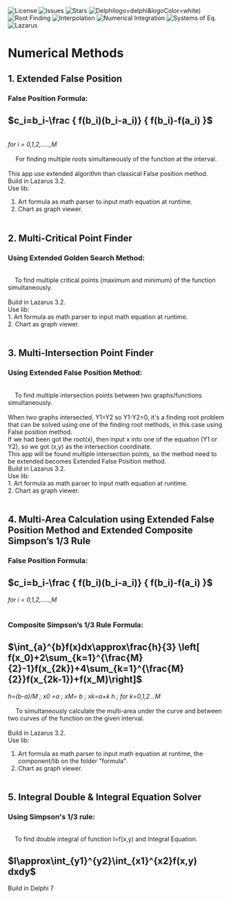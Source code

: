 ![License](https://img.shields.io/github/license/nix97/Numerical-Methods)
![Issues](https://img.shields.io/github/issues/nix97/Numerical-Methods)
![Stars](https://img.shields.io/github/stars/nix97/Numerical-Methods)
![Delphi](https://img.shields.io/badge/Built%20with-Delphi-red?logo=pascal)logo=delphi&logoColor=white)
![Root Finding](https://img.shields.io/badge/Method-Root%20Finding-blue)
![Interpolation](https://img.shields.io/badge/Method-Interpolation-green)
![Numerical Integration](https://img.shields.io/badge/Method-Numerical%20Integration-orange)
![Systems of Eq.](https://img.shields.io/badge/Method-Linear%20Systems-purple)
![Lazarus](https://img.shields.io/badge/Built%20with-Lazarus-blue?logo=pascal)

# Numerical Methods

## 1. Extended False Position
### False Position Formula: ###
  ## $c_i=b_i-\frac { f(b_i)(b_i-a_i)} { f(b_i)-f(a_i) }\$ ## 
<br><i>for i = 0,1,2,…..,M</i>
<br><br>
&emsp; For finding multiple roots simultaneously of the function at the interval.<br><br>
This app use extended algorithm than classical False position method.<br>
Build in Lazarus 3.2. <br>
Use lib:<br>
1. Art formula as math parser to input math equation at runtime.<br>
2. Chart as graph viewer.
<br><br>

## 2. Multi-Critical Point Finder
### Using Extended Golden Search Method: ###
<br>
&nbsp&nbsp&nbsp To find multiple critical points (maximum and minimum) of the function simultaneously.
<br><br>
Build in Lazarus 3.2. <br>
Use lib:<br>
1. Art formula as math parser to input math equation at runtime.<br>
2. Chart as graph viewer.
<br><br>

## 3. Multi-Intersection Point Finder
### Using Extended False Position Method: ###
<br>
&nbsp&nbsp&nbsp To find multiple intersection points between two graphs/functions simultaneously.
<br><br>
When two graphs intersected, Y1=Y2 so Y1-Y2=0, it's a finding root problem that can be solved using one of the finding root methods, in this case using False position method.<br>
If we had been got the root(x), then input x into one of the equation (Y1 or Y2), so we got (x,y) as the intersection coordinate.<br>
This app will be found multiple intersection points, so the method need to be extended becomes Extended False Position method.<br>
Build in Lazarus 3.2. <br>
Use lib:<br>
1. Art formula as math parser to input math equation at runtime.<br>
2. Chart as graph viewer.
<br><br>

## 4. Multi-Area Calculation using Extended False Position Method and Extended Composite Simpson’s 1/3 Rule
### False Position Formula: ###
  ## $c_i=b_i-\frac { f(b_i)(b_i-a_i)} { f(b_i)-f(a_i) }\$ <br>
  <i>for i = 0,1,2,…..,M</i>
<br><br>
### Composite Simpson’s 1/3 Rule Formula: ###
  ## $\int_{a}^{b}f(x)dx\approx\frac{h}{3} \left[ f(x_0)+2\sum_{k=1}^{\frac{M}{2}-1}f(x_{2k})+4\sum_{k=1}^{\frac{M}{2}}f(x_{2k-1})+f(x_M)\right]\$ <br>
  <i>h=(b-a)/M ; x0 =a ; xM= b ; xk=a+k h ; for k=0,1,2…M</i>
<br><br>
&emsp; To simultaneously calculate the multi-area under the curve and between two curves of the function on the given interval.<br><br>
Build in Lazarus 3.2. <br>
Use lib:<br>
1. Art formula as math parser to input math equation at runtime, the component/lib on the folder "formula".<br>
2. Chart as graph viewer.
<br><br>

## 5. Integral Double & Integral Equation Solver
### Using Simpson's 1/3 rule: ###
<br>
&nbsp&nbsp&nbsp To find double integral of function I=f(x,y) and Integral Equation. <br>

## $I\approx\int_{y1}^{y2}\int_{x1}^{x2}f(x,y) dxdy\$ <br>
Build in Delphi 7 <br>
<br><br>

